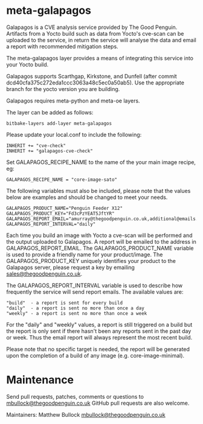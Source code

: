 meta-galapagos
==============

Galapagos is a CVE analysis service provided by The Good Penguin.
Artifacts from a Yocto build such as data from Yocto's cve-scan can be
uploaded to the service, in return the service will analyse the data
and email a report with recommended mitigation steps.

The meta-galapagos layer provides a means of integrating this service into
your Yocto build.

Galapagos supports Scarthgap, Kirkstone, and Dunfell (after commit
dcd40cfa375c272eda1ccc3063a48c5ec0a50ab5). Use the appropriate branch
for the yocto version you are building.

Galapagos requires meta-python and meta-oe layers.

The layer can be added as follows:

    bitbake-layers add-layer meta-galapagos

Please update your local.conf to include the following:

    INHERIT += "cve-check"
    INHERIT += "galapagos-cve-check"

Set GALAPAGOS_RECIPE_NAME to the name of the your main image recipe, eg:

    GALAPAGOS_RECIPE_NAME = "core-image-sato"

The following variables must also be included, please note that the
values below are examples and should be changed to meet your needs.

    GALAPAGOS_PRODUCT_NAME="Penguin Feeder X12"
    GALAPAGOS_PRODUCT_KEY="Fd3cPzYEAT5JftYR"
    GALAPAGOS_REPORT_EMAIL="amurray@thegoodpenguin.co.uk,additional@emails.co.uk"
    GALAPAGOS_REPORT_INTERVAL="daily"

Each time you build an image with Yocto a cve-scan will be performed and
the output uploaded to Galapagos. A report will be emailed to the address
in GALAPAGOS_REPORT_EMAIL. The GALAPAGOS_PRODUCT_NAME variable is used to
provide a friendly name for your product/image. The GALAPAGOS_PRODUCT_KEY
uniquely identifies your product to the Galapagos server, please request
a key by emailing sales@thegoodpenguin.co.uk.

The GALAPAGOS_REPORT_INTERVAL variable is used to describe how frequently
the service will send report emails. The available values are:

    "build"  - a report is sent for every build
    "daily"  - a report is sent no more than once a day
    "weekly" - a report is sent no more than once a week

For the "daily" and "weekly" values, a report is still triggered on a build
but the report is only sent if there hasn't been any reports sent in the past
day or week. Thus the email report will always represent the most recent
build.

Please note that no specific target is needed, the report will be generated
upon the completion of a build of any image (e.g. core-image-minimal).

Maintenance
===========

Send pull requests, patches, comments or questions to mbullock@thegoodpenguin.co.uk
GitHub pull requests are also welcome.

Maintainers: Matthew Bullock <mbullock@thegoodpenguin.co.uk>

